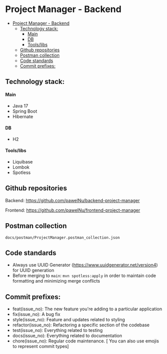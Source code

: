 # Project Manager - Backend

<!-- TOC -->
* [Project Manager - Backend](#project-manager---backend)
  * [Technology stack:](#technology-stack)
      * [Main](#main)
      * [DB](#db)
      * [Tools/libs](#toolslibs)
  * [Github repositories](#github-repositories)
  * [Postman collection](#postman-collection)
  * [Code standards](#code-standards)
  * [Commit prefixes:](#commit-prefixes)
<!-- TOC -->

## Technology stack:

#### Main
- Java 17
- Spring Boot
- Hibernate

#### DB
- H2

#### Tools/libs
- Liquibase
- Lombok
- Spotless

## Github repositories

Backend: https://github.com/pawelNu/backend-project-manager

Frontend: https://github.com/pawelNu/frontend-project-manager

## Postman collection

`docs/postman/ProjectManager.postman_collection.json`

## Code standards

- Always use UUID Generator (https://www.uuidgenerator.net/version4) for UUID generation
- Before merging to `main`: `mvn spotless:apply` in order to maintain code formatting and minimizing merge conflicts

## Commit prefixes:

- feat(issue_no): The new feature you're adding to a particular application
- fix(issue_no): A bug fix
- style(issue_no): Feature and updates related to styling
- refactor(issue_no): Refactoring a specific section of the codebase
- test(issue_no): Everything related to testing
- docs(issue_no): Everything related to documentation
- chore(issue_no): Regular code maintenance. [ You can also use emojis to represent commit types]
